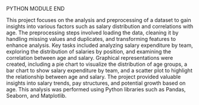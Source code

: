 PYTHON MODULE END

This project focuses on the analysis and preprocessing of a dataset to gain insights into various factors such as salary distribution and correlations with age. The preprocessing steps involved loading the data, cleaning it by handling missing values and duplicates, and transforming features to enhance analysis. Key tasks included analyzing salary expenditure by team, exploring the distribution of salaries by position, and examining the correlation between age and salary. Graphical representations were created, including a pie chart to visualize the distribution of age groups, a bar chart to show salary expenditure by team, and a scatter plot to highlight the relationship between age and salary. The project provided valuable insights into salary trends, pay structures, and potential growth based on age. This analysis was performed using Python libraries such as Pandas, Seaborn, and Matplotlib.
